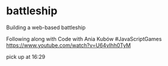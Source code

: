 # battleship
Building a web-based battleship

Following along with Code with Ania Kubów #JavaScriptGames
https://www.youtube.com/watch?v=U64vIhh0TyM

pick up at 16:29